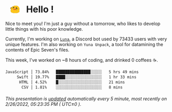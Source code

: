 <h1>   <img src="./spoink.gif" style="vertical-align:middle;" width="30px">   Hello ! </h1>

Nice to meet you! I'm just a guy without a tomorrow, who likes to develop little things with his poor knowledge.

Currently, I'm working on <a href='https://github.com/Asgarrrr/Luna'>`Luna`</a>, a Discord bot used by 73433 users with very unique features. I'm also working on `Yuna Unpack`, a tool for datamining the contents of Epic Seven's files.

This week, I've worked on ~8 hours of coding, and drinked 0 coffees ☕.

```
JavaScript │ 73.84%   ███████████████░░░░░   5 hrs 49 mins
     Swift │ 19.77%   ████░░░░░░░░░░░░░░░░   1 hr 33 mins
      HTML │ 4.52%    █░░░░░░░░░░░░░░░░░░░   21 mins
       CSV │ 1.81%    ░░░░░░░░░░░░░░░░░░░░   8 mins
```

###### This presentation is [updated](https://github.com/Asgarrrr) automatically every 5 minute, most recently on 2/26/2022, 05:23:35 PM ( UTC±0 ).